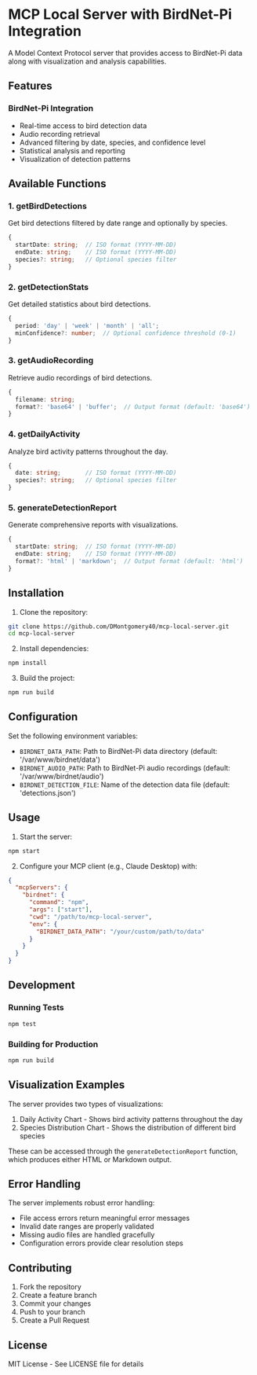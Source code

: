 # MCP Local Server with BirdNet-Pi Integration

A Model Context Protocol server that provides access to BirdNet-Pi data along with visualization and analysis capabilities.

## Features

### BirdNet-Pi Integration
- Real-time access to bird detection data
- Audio recording retrieval
- Advanced filtering by date, species, and confidence level
- Statistical analysis and reporting
- Visualization of detection patterns

## Available Functions

### 1. getBirdDetections
Get bird detections filtered by date range and optionally by species.
```typescript
{
  startDate: string;  // ISO format (YYYY-MM-DD)
  endDate: string;    // ISO format (YYYY-MM-DD)
  species?: string;   // Optional species filter
}
```

### 2. getDetectionStats
Get detailed statistics about bird detections.
```typescript
{
  period: 'day' | 'week' | 'month' | 'all';
  minConfidence?: number;  // Optional confidence threshold (0-1)
}
```

### 3. getAudioRecording
Retrieve audio recordings of bird detections.
```typescript
{
  filename: string;
  format?: 'base64' | 'buffer';  // Output format (default: 'base64')
}
```

### 4. getDailyActivity
Analyze bird activity patterns throughout the day.
```typescript
{
  date: string;       // ISO format (YYYY-MM-DD)
  species?: string;   // Optional species filter
}
```

### 5. generateDetectionReport
Generate comprehensive reports with visualizations.
```typescript
{
  startDate: string;  // ISO format (YYYY-MM-DD)
  endDate: string;    // ISO format (YYYY-MM-DD)
  format?: 'html' | 'markdown';  // Output format (default: 'html')
}
```

## Installation

1. Clone the repository:
```bash
git clone https://github.com/DMontgomery40/mcp-local-server.git
cd mcp-local-server
```

2. Install dependencies:
```bash
npm install
```

3. Build the project:
```bash
npm run build
```

## Configuration

Set the following environment variables:
- `BIRDNET_DATA_PATH`: Path to BirdNet-Pi data directory (default: '/var/www/birdnet/data')
- `BIRDNET_AUDIO_PATH`: Path to BirdNet-Pi audio recordings (default: '/var/www/birdnet/audio')
- `BIRDNET_DETECTION_FILE`: Name of the detection data file (default: 'detections.json')

## Usage

1. Start the server:
```bash
npm start
```

2. Configure your MCP client (e.g., Claude Desktop) with:
```json
{
  "mcpServers": {
    "birdnet": {
      "command": "npm",
      "args": ["start"],
      "cwd": "/path/to/mcp-local-server",
      "env": {
        "BIRDNET_DATA_PATH": "/your/custom/path/to/data"
      }
    }
  }
}
```

## Development

### Running Tests
```bash
npm test
```

### Building for Production
```bash
npm run build
```

## Visualization Examples

The server provides two types of visualizations:

1. Daily Activity Chart - Shows bird activity patterns throughout the day
2. Species Distribution Chart - Shows the distribution of different bird species

These can be accessed through the `generateDetectionReport` function, which produces either HTML or Markdown output.

## Error Handling

The server implements robust error handling:
- File access errors return meaningful error messages
- Invalid date ranges are properly validated
- Missing audio files are handled gracefully
- Configuration errors provide clear resolution steps

## Contributing

1. Fork the repository
2. Create a feature branch
3. Commit your changes
4. Push to your branch
5. Create a Pull Request

## License

MIT License - See LICENSE file for details